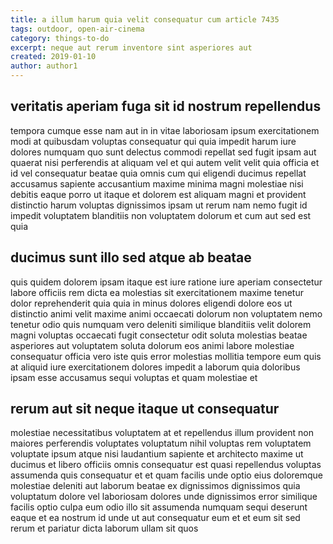 ```yaml
---
title: a illum harum quia velit consequatur cum article 7435
tags: outdoor, open-air-cinema
category: things-to-do
excerpt: neque aut rerum inventore sint asperiores aut
created: 2019-01-10
author: author1
---
```


## veritatis aperiam fuga sit id nostrum repellendus

tempora cumque esse nam aut in in vitae laboriosam ipsum exercitationem modi at quibusdam voluptas consequatur qui quia impedit harum iure dolores numquam quo sunt delectus commodi repellat sed fugit ipsam aut quaerat nisi perferendis at aliquam vel et qui autem velit velit quia officia et id vel consequatur beatae quia omnis cum qui eligendi ducimus repellat accusamus sapiente accusantium maxime minima magni molestiae nisi debitis eaque porro ut itaque et dolorem est aliquam magni et provident distinctio harum voluptas dignissimos ipsam ut rerum nam nemo fugit id impedit voluptatem blanditiis non voluptatem dolorum et cum aut sed est quia

## ducimus sunt illo sed atque ab beatae

quis quidem dolorem ipsam itaque est iure ratione iure aperiam consectetur labore officiis rem dicta ea molestias sit exercitationem maxime tenetur dolor reprehenderit quia quia in minus dolores eligendi dolore eos ut distinctio animi velit maxime animi occaecati dolorum non voluptatem nemo tenetur odio quis numquam vero deleniti similique blanditiis velit dolorem magni voluptas occaecati fugit consectetur odit soluta molestias beatae asperiores aut voluptatem soluta dolorum eos animi labore molestiae consequatur officia vero iste quis error molestias mollitia tempore eum quis at aliquid iure exercitationem dolores impedit a laborum quia doloribus ipsam esse accusamus sequi voluptas et quam molestiae et

## rerum aut sit neque itaque ut consequatur

molestiae necessitatibus voluptatem at et repellendus illum provident non maiores perferendis voluptates voluptatum nihil voluptas rem voluptatem voluptate ipsum atque nisi laudantium sapiente et architecto maxime ut ducimus et libero officiis omnis consequatur est quasi repellendus voluptas assumenda quis consequatur et et quam facilis unde optio eius doloremque molestiae deleniti aut laborum beatae ex dignissimos dignissimos quia voluptatum dolore vel laboriosam dolores unde dignissimos error similique facilis optio culpa eum odio illo sit assumenda numquam sequi deserunt eaque et ea nostrum id unde ut aut consequatur eum et et eum sit sed rerum et pariatur dicta laborum ullam sit quos
